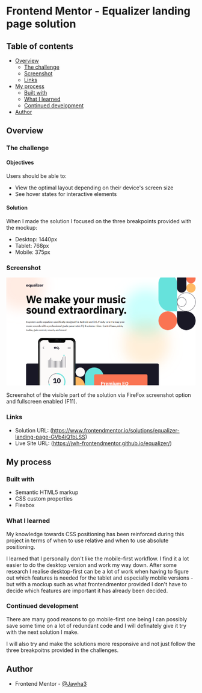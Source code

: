 # Frontend Mentor - Equalizer landing page solution

## Table of contents
- [Overview](#overview)
  - [The challenge](#the-challenge)
  - [Screenshot](#screenshot)
  - [Links](#links)
- [My process](#my-process)
  - [Built with](#built-with)
  - [What I learned](#what-i-learned)
  - [Continued development](#continued-development)
- [Author](#author)

## Overview

### The challenge 

#### Objectives

Users should be able to:

- View the optimal layout depending on their device's screen size
- See hover states for interactive elements

#### Solution

When I made the solution I focused on the three breakpoints provided with the mockup:

- Desktop: 1440px
- Tablet: 768px
- Mobile: 375px

### Screenshot

![](/solution/screenshot/screenshot_equalizer.png)

Screenshot of the visible part of the solution via FireFox screenshot option and fullscreen enabled (F11).

### Links

- Solution URL: (https://www.frontendmentor.io/solutions/equalizer-landing-page-GVb4iQ1bLSS)
- Live Site URL: (https://jwh-frontendmentor.github.io/equalizer/)

## My process

### Built with

- Semantic HTML5 markup
- CSS custom properties
- Flexbox

### What I learned
My knowledge towards CSS positioning has been reinforced during this project in terms of when to use relative and when to use absolute positioning. 

I learned that I personally don't like the mobile-first workflow. I find it a lot easier to do the desktop version and work my way down. 
After some research I realise desktop-first can be a lot of work when having to figure out which features is needed for the tablet and especially mobile versions - but with a mockup such as what frontendmentor provided I don't have to decide which features are important it has already been decided.

### Continued development
There are many good reasons to go mobile-first one being I can possibly save some time on a lot of redundant code and I will definately give it try with the next solution I make.

I will also try and make the solutions more responsive and not just follow the three breakpoitns provided in the challenges.

## Author
- Frontend Mentor - [@Jawha3](https://www.frontendmentor.io/profile/Jawha3)